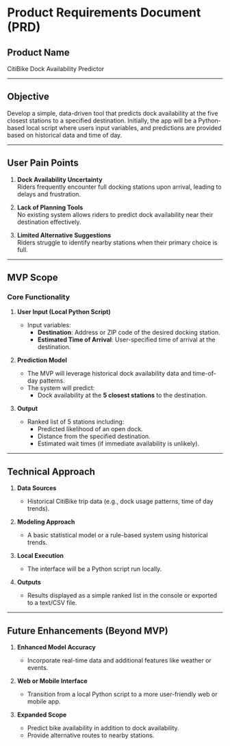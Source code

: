 
# Product Requirements Document (PRD)

## Product Name
CitiBike Dock Availability Predictor  

---

## Objective
Develop a simple, data-driven tool that predicts dock availability at the five closest stations to a specified destination. Initially, the app will be a Python-based local script where users input variables, and predictions are provided based on historical data and time of day.  

---

## User Pain Points  
1. **Dock Availability Uncertainty**  
   Riders frequently encounter full docking stations upon arrival, leading to delays and frustration.  

2. **Lack of Planning Tools**  
   No existing system allows riders to predict dock availability near their destination effectively.  

3. **Limited Alternative Suggestions**  
   Riders struggle to identify nearby stations when their primary choice is full.  

---

## MVP Scope  

### Core Functionality  
1. **User Input (Local Python Script)**  
   - Input variables:  
     - **Destination**: Address or ZIP code of the desired docking station.  
     - **Estimated Time of Arrival**: User-specified time of arrival at the destination.  

2. **Prediction Model**  
   - The MVP will leverage historical dock availability data and time-of-day patterns.  
   - The system will predict:  
     - Dock availability at the **5 closest stations** to the destination.  

3. **Output**  
   - Ranked list of 5 stations including:  
     - Predicted likelihood of an open dock.  
     - Distance from the specified destination.  
     - Estimated wait times (if immediate availability is unlikely).  

---

## Technical Approach  

1. **Data Sources**  
   - Historical CitiBike trip data (e.g., dock usage patterns, time of day trends).  

2. **Modeling Approach**  
   - A basic statistical model or a rule-based system using historical trends.  

3. **Local Execution**  
   - The interface will be a Python script run locally.  

4. **Outputs**  
   - Results displayed as a simple ranked list in the console or exported to a text/CSV file.  

---

## Future Enhancements (Beyond MVP)  
1. **Enhanced Model Accuracy**  
   - Incorporate real-time data and additional features like weather or events.  

2. **Web or Mobile Interface**  
   - Transition from a local Python script to a more user-friendly web or mobile app.  

3. **Expanded Scope**  
   - Predict bike availability in addition to dock availability.  
   - Provide alternative routes to nearby stations.  
